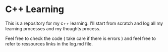 # C++ Learning

This is a repository for my c++ learning. I'll start from scratch and log all my learning processes and my thoughts process.

Feel free to check the code ( take care if there is errors ) and feel free to refer to ressources links in the log.md file.
